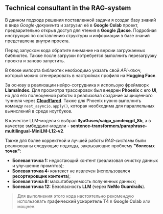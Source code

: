 ## Technical consultant in the RAG-system

В данном подходе решения поставленной задачи я создал базу знаний в виде *Google-документа* и загрузил её в **Google Colab** проект, предварительно открыв доступ для чтения в **Google Диске**. Подробная инструкция по составлению структуры и информации в базе знаний представлена внутри проекта.

Перед запуском кода обратите внимание на версии загружаемых библиотек. Также после загрузки потребуется выполнить перезагрузку проекта и заново запустить.

В блоке импорта библиотек необходимо указать свой *API-ключ*, который можно сгенерировать в настройках профиля на **Hugging Face**.

За основу в реализации нейро-сотрудника я использую фреймворк **LlamaIndex**. Для просмотра трассировок был внедрен **Phoenix** с его **UI**, но для его полноценной работы я реализовал создание защищенного туннеля через **[Cloudflared](https://github.com/cloudflare/cloudflared/releases/latest/download/cloudflared-linux-amd64)**. Также для Phoenix нужно выполнить команду `nest_asyncio.apply()`, которая необходима для параллельных вычислений в среде ноутбуков.

В качестве LLM-модели я выбрал **IlyaGusev/saiga_yandexgpt_8b**, а в качестве эмбеддинг-модели - **sentence-transformers/paraphrase-multilingual-MiniLM-L12-v2**.

Также для более корректной и лучшей работы *RAG-системы* были реализованы следующие подходы, закрывающие проблему  **"болевых точек"**:

-   **Болевая точка 1:**  недостающий контент (реализовал очистку данных и улучшение промптов);
-   **Болевая точка 4:**  контекст не извлечен (использовался  **ресортировщик контента**);
-   **Болевая точка 8:**  масштабируемость полученных данных;
-   **Болевая точка 12:**  Безопасность  **LLM**  (через  **NeMo Guardrails**).

> Для выполнения этого кода настоятельно рекомендую использовать
> **графический ускоритель T4** в **Google Colab** или мощнее.
